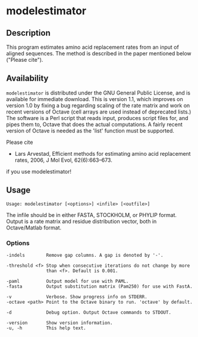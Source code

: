 # modelestimator

## Description

This program estimates amino acid replacement rates from an input of
aligned sequences. The method is described in the paper mentioned
below ("Please cite").


## Availability

`modelestimator` is distributed under the GNU General Public License,
and is available for immediate download. This is version 1.1, which
improves on version 1.0 by fixing a bug regarding scaling of the rate
matrix and work on recent versions of Octave (cell arrays are used
instead of deprecated lists.) The software is a Perl script that reads
input, produces script files for, and pipes them to, Octave that does
the actual computations. A fairly recent version of Octave is needed
as the 'list' function must be supported.

Please cite

  * Lars Arvestad, Efficient methods for estimating amino acid replacement
rates, 2006, J Mol Evol, 62(6):663–673.

if you use modelestimator!


## Usage

```
Usage: modelestimator [<options>] <infile> [<outfile>]
```

The infile should be in either FASTA, STOCKHOLM, or PHYLIP format.
Output is a rate matrix and residue distribution vector, both in
Octave/Matlab format.

### Options

```
-indels        Remove gap columns. A gap is denoted by '-'.

-threshold <f> Stop when consecutive iterations do not change by more
               than <f>. Default is 0.001.

-paml          Output model for use with PAML.
-fasta         Output substitution matrix (Pam250) for use with FastA.

-v             Verbose. Show progress info on STDERR.
-octave <path> Point to the Octave binary to run. 'octave' by default.

-d             Debug option. Output Octave commands to STDOUT.

-version       Show version information.
-u, -h         This help text.
```
